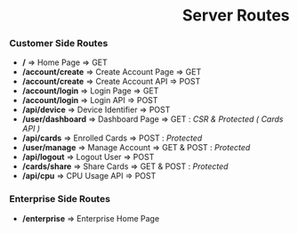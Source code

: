 <h1 align="right">Server Routes</h1>
<h3>Customer Side Routes</h3>

* **/** =>  Home Page => GET
* **/account/create** => Create Account Page => GET
* **/account/create** => Create Account API => POST
* **/account/login** => Login Page => GET
* **/account/login** => Login API => POST
* **/api/device** => Device Identifier => POST
* **/user/dashboard** => Dashboard Page => GET : _CSR & Protected ( Cards API )_
* **/api/cards** => Enrolled Cards => POST : _Protected_
* **/user/manage** => Manage Account => GET & POST : _Protected_
* **/api/logout** => Logout User => POST
* **/cards/share** => Share Cards => GET & POST : _Protected_
* **/api/cpu** => CPU Usage API => POST

<h3>Enterprise Side Routes</h3>

* **/enterprise** => Enterprise Home Page
